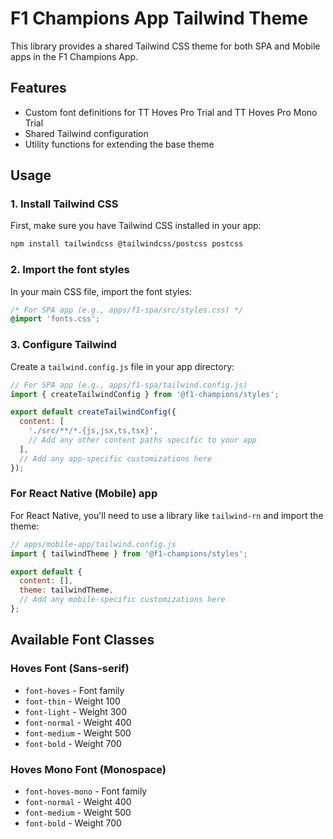 # F1 Champions App Tailwind Theme

This library provides a shared Tailwind CSS theme for both SPA and Mobile apps in the F1 Champions App.

## Features

- Custom font definitions for TT Hoves Pro Trial and TT Hoves Pro Mono Trial
- Shared Tailwind configuration
- Utility functions for extending the base theme

## Usage

### 1. Install Tailwind CSS

First, make sure you have Tailwind CSS installed in your app:

```bash
npm install tailwindcss @tailwindcss/postcss postcss
```

### 2. Import the font styles

In your main CSS file, import the font styles:

```css
/* For SPA app (e.g., apps/f1-spa/src/styles.css) */
@import 'fonts.css';
```

### 3. Configure Tailwind

Create a `tailwind.config.js` file in your app directory:

```javascript
// For SPA app (e.g., apps/f1-spa/tailwind.config.js)
import { createTailwindConfig } from '@f1-champions/styles';

export default createTailwindConfig({
  content: [
    './src/**/*.{js,jsx,ts,tsx}',
    // Add any other content paths specific to your app
  ],
  // Add any app-specific customizations here
});
```

### For React Native (Mobile) app

For React Native, you'll need to use a library like `tailwind-rn` and import the theme:

```javascript
// apps/mobile-app/tailwind.config.js
import { tailwindTheme } from '@f1-champions/styles';

export default {
  content: [],
  theme: tailwindTheme,
  // Add any mobile-specific customizations here
};
```

## Available Font Classes

### Hoves Font (Sans-serif)

- `font-hoves` - Font family
- `font-thin` - Weight 100
- `font-light` - Weight 300
- `font-normal` - Weight 400
- `font-medium` - Weight 500
- `font-bold` - Weight 700

### Hoves Mono Font (Monospace)

- `font-hoves-mono` - Font family
- `font-normal` - Weight 400
- `font-medium` - Weight 500
- `font-bold` - Weight 700
